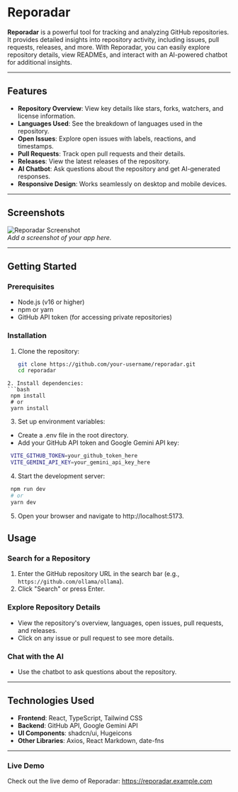 # Reporadar

**Reporadar** is a powerful tool for tracking and analyzing GitHub repositories. It provides detailed insights into repository activity, including issues, pull requests, releases, and more. With Reporadar, you can easily explore repository details, view READMEs, and interact with an AI-powered chatbot for additional insights.

---

## Features

- **Repository Overview**: View key details like stars, forks, watchers, and license information.
- **Languages Used**: See the breakdown of languages used in the repository.
- **Open Issues**: Explore open issues with labels, reactions, and timestamps.
- **Pull Requests**: Track open pull requests and their details.
- **Releases**: View the latest releases of the repository.
- **AI Chatbot**: Ask questions about the repository and get AI-generated responses.
- **Responsive Design**: Works seamlessly on desktop and mobile devices.

---

## Screenshots

![Reporadar Screenshot](https://via.placeholder.com/800x400)  
*Add a screenshot of your app here.*

---

## Getting Started

### Prerequisites

- Node.js (v16 or higher)
- npm or yarn
- GitHub API token (for accessing private repositories)

### Installation

1. Clone the repository:
   ```bash
   git clone https://github.com/your-username/reporadar.git
   cd reporadar
  ```
2. Install dependencies:
  ```bash
   npm install
   # or
   yarn install
  ```
3. Set up environment variables:
  - Create a .env file in the root directory.
  - Add your GitHub API token and Google Gemini API key:
  ```bash
   VITE_GITHUB_TOKEN=your_github_token_here
   VITE_GEMINI_API_KEY=your_gemini_api_key_here
  ```
4. Start the development server:
  ```bash
   npm run dev
   # or
   yarn dev
  ```
5. Open your browser and navigate to http://localhost:5173.

## Usage

### Search for a Repository

1. Enter the GitHub repository URL in the search bar (e.g., `https://github.com/ollama/ollama`).
2. Click "Search" or press Enter.

### Explore Repository Details

- View the repository's overview, languages, open issues, pull requests, and releases.
- Click on any issue or pull request to see more details.

### Chat with the AI

- Use the chatbot to ask questions about the repository.

---

## Technologies Used

- **Frontend**: React, TypeScript, Tailwind CSS
- **Backend**: GitHub API, Google Gemini API
- **UI Components**: shadcn/ui, Hugeicons
- **Other Libraries**: Axios, React Markdown, date-fns

---

### Live Demo 

Check out the live demo of Reporadar: https://reporadar.example.com